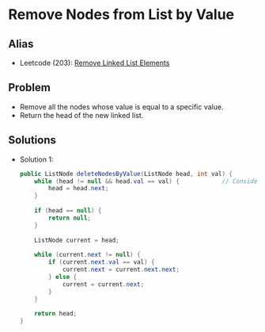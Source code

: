# Remove Nodes from List by Value

## Alias
- Leetcode (203): [Remove Linked List Elements](https://leetcode.com/problems/remove-linked-list-elements/)

## Problem
- Remove all the nodes whose value is equal to a specific value.
- Return the head of the new linked list.

## Solutions
- Solution 1: 
  ```java
  public ListNode deleteNodesByValue(ListNode head, int val) {        
      while (head != null && head.val == val) {            // Consider the value of the head is equal to the target value.
          head = head.next;
      }
        
      if (head == null) {
          return null;
      }
        
      ListNode current = head;
        
      while (current.next != null) {
          if (current.next.val == val) {
              current.next = current.next.next;
          } else {
              current = current.next;
          }
      }
        
      return head;
  }
  ```

